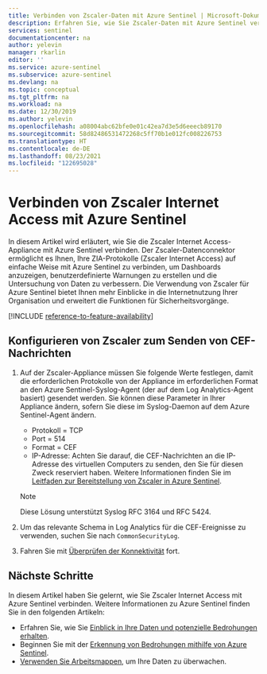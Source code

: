 ```yaml
---
title: Verbinden von Zscaler-Daten mit Azure Sentinel | Microsoft-Dokumentation
description: Erfahren Sie, wie Sie Zscaler-Daten mit Azure Sentinel verbinden.
services: sentinel
documentationcenter: na
author: yelevin
manager: rkarlin
editor: ''
ms.service: azure-sentinel
ms.subservice: azure-sentinel
ms.devlang: na
ms.topic: conceptual
ms.tgt_pltfrm: na
ms.workload: na
ms.date: 12/30/2019
ms.author: yelevin
ms.openlocfilehash: a08004abc62bfe0e01c42ea7d3e5d6eeecb89170
ms.sourcegitcommit: 58d82486531472268c5ff70b1e012fc008226753
ms.translationtype: HT
ms.contentlocale: de-DE
ms.lasthandoff: 08/23/2021
ms.locfileid: "122695028"
---
```

# <a name="connect-zscaler-internet-access-to-azure-sentinel"></a>Verbinden von Zscaler Internet Access mit Azure Sentinel

In diesem Artikel wird erläutert, wie Sie die Zscaler Internet Access-Appliance mit Azure Sentinel verbinden. Der Zscaler-Datenconnektor ermöglicht es Ihnen, Ihre ZIA-Protokolle (Zscaler Internet Access) auf einfache Weise mit Azure Sentinel zu verbinden, um Dashboards anzuzeigen, benutzerdefinierte Warnungen zu erstellen und die Untersuchung von Daten zu verbessern. Die Verwendung von Zscaler für Azure Sentinel bietet Ihnen mehr Einblicke in die Internetnutzung Ihrer Organisation und erweitert die Funktionen für Sicherheitsvorgänge. 

[!INCLUDE [reference-to-feature-availability](includes/reference-to-feature-availability.md)]

## <a name="configure-your-zscaler-to-send-cef-messages"></a>Konfigurieren von Zscaler zum Senden von CEF-Nachrichten

1. Auf der Zscaler-Appliance müssen Sie folgende Werte festlegen, damit die erforderlichen Protokolle von der Appliance im erforderlichen Format an den Azure Sentinel-Syslog-Agent (der auf dem Log Analytics-Agent basiert) gesendet werden. Sie können diese Parameter in Ihrer Appliance ändern, sofern Sie diese im Syslog-Daemon auf dem Azure Sentinel-Agent ändern.
    - Protokoll = TCP
    - Port = 514
    - Format = CEF
    - IP-Adresse: Achten Sie darauf, die CEF-Nachrichten an die IP-Adresse des virtuellen Computers zu senden, den Sie für diesen Zweck reserviert haben.
 Weitere Informationen finden Sie im [Leitfaden zur Bereitstellung von Zscaler in Azure Sentinel](https://aka.ms/ZscalerCEFInstructions).
 
   > [!NOTE]
   > Diese Lösung unterstützt Syslog RFC 3164 und RFC 5424.


1. Um das relevante Schema in Log Analytics für die CEF-Ereignisse zu verwenden, suchen Sie nach `CommonSecurityLog`.
1. Fahren Sie mit [Überprüfen der Konnektivität](troubleshooting-cef-syslog.md#validate-cef-connectivity) fort.


## <a name="next-steps"></a>Nächste Schritte
In diesem Artikel haben Sie gelernt, wie Sie Zscaler Internet Access mit Azure Sentinel verbinden. Weitere Informationen zu Azure Sentinel finden Sie in den folgenden Artikeln:
- Erfahren Sie, wie Sie [Einblick in Ihre Daten und potenzielle Bedrohungen erhalten](get-visibility.md).
- Beginnen Sie mit der [Erkennung von Bedrohungen mithilfe von Azure Sentinel](./detect-threats-built-in.md).
- [Verwenden Sie Arbeitsmappen](monitor-your-data.md), um Ihre Daten zu überwachen.